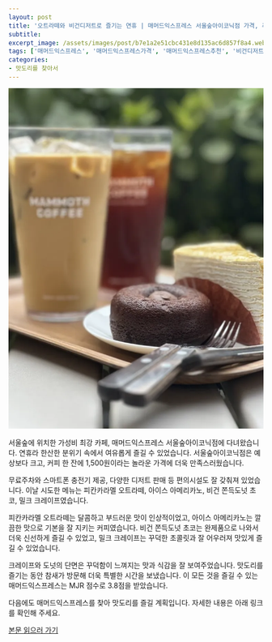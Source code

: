 ```yaml
---
layout: post
title: '오트라떼와 비건디저트로 즐기는 연휴 | 매머드익스프레스 서울숲아이코닉점 가격, 추천메뉴'
subtitle: 
excerpt_image: /assets/images/post/b7e1a2e51cbc431e8d135ac6d857f8a4.webp
tags: ['매머드익스프레스', '매머드익스프레스가격', '매머드익스프레스추천', '비건디저트서울숲', '비건디저트카페', '비건쫀득도넛초코']
categories: 
- 맛도리를 찾아서
---
```


![메인 이미지](/assets/images/post/b7e1a2e51cbc431e8d135ac6d857f8a4.webp)

서울숲에 위치한 가성비 최강 카페, 매머드익스프레스 서울숲아이코닉점에 다녀왔습니다. 연휴라 한산한 분위기 속에서 여유롭게 즐길 수 있었습니다. 서울숲아이코닉점은 예상보다 크고, 커피 한 잔에 1,500원이라는 놀라운 가격에 더욱 만족스러웠습니다. 

무료주차와 스마트폰 충전기 제공, 다양한 디저트 판매 등 편의시설도 잘 갖춰져 있었습니다. 이날 시도한 메뉴는 피칸카라멜 오트라떼, 아이스 아메리카노, 비건 쫀득도넛 초코, 밀크 크레이프였습니다. 

피칸카라멜 오트라떼는 달콤하고 부드러운 맛이 인상적이었고, 아이스 아메리카노는 깔끔한 맛으로 기본을 잘 지키는 커피였습니다. 비건 쫀득도넛 초코는 완제품으로 나와서 더욱 신선하게 즐길 수 있었고, 밀크 크레이프는 꾸덕한 초콜릿과 잘 어우러져 맛있게 즐길 수 있었습니다. 

크레이프와 도넛의 단면은 꾸덕함이 느껴지는 맛과 식감을 잘 보여주었습니다. 맛도리를 즐기는 동안 참새가 방문해 더욱 특별한 시간을 보냈습니다. 이 모든 것을 즐길 수 있는 매머드익스프레스는 MJR 점수로 3.8점을 받았습니다. 

다음에도 매머드익스프레스를 찾아 맛도리를 즐길 계획입니다. 자세한 내용은 아래 링크를 확인해 주세요.

[본문 읽으러 가기](https://m.blog.naver.com/ham_eaten_jellybear/223228910432)
